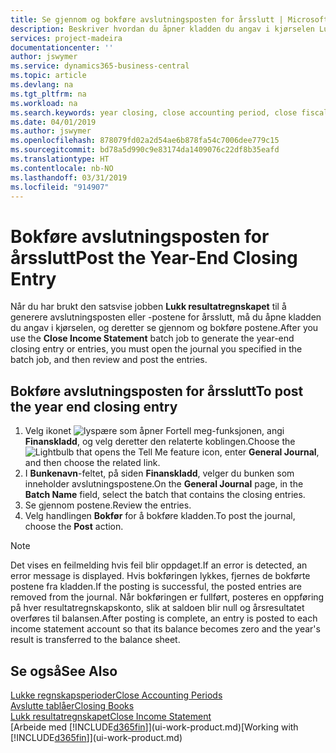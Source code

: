 ```yaml
---
title: Se gjennom og bokføre avslutningsposten for årsslutt | Microsoft-dokumentasjon
description: Beskriver hvordan du åpner kladden du angav i kjørselen Lukk resultatregnskapet, og deretter ser gjennom og bokfører avslutningsposten for årsslutt.
services: project-madeira
documentationcenter: ''
author: jswymer
ms.service: dynamics365-business-central
ms.topic: article
ms.devlang: na
ms.tgt_pltfrm: na
ms.workload: na
ms.search.keywords: year closing, close accounting period, close fiscal year, bank account detailed trial balance
ms.date: 04/01/2019
ms.author: jswymer
ms.openlocfilehash: 878079fd02a2d54ae6b878fa54c7006dee779c15
ms.sourcegitcommit: bd78a5d990c9e83174da1409076c22df8b35eafd
ms.translationtype: HT
ms.contentlocale: nb-NO
ms.lasthandoff: 03/31/2019
ms.locfileid: "914907"
---
```

# <a name="post-the-year-end-closing-entry"></a><span data-ttu-id="9505b-103">Bokføre avslutningsposten for årsslutt</span><span class="sxs-lookup"><span data-stu-id="9505b-103">Post the Year-End Closing Entry</span></span>
<span data-ttu-id="9505b-104">Når du har brukt den satsvise jobben **Lukk resultatregnskapet** til å generere avslutningsposten eller -postene for årsslutt, må du åpne kladden du angav i kjørselen, og deretter se gjennom og bokføre postene.</span><span class="sxs-lookup"><span data-stu-id="9505b-104">After you use the **Close Income Statement** batch job to generate the year-end closing entry or entries, you must open the journal you specified in the batch job, and then review and post the entries.</span></span>

## <a name="to-post-the-year-end-closing-entry"></a><span data-ttu-id="9505b-105">Bokføre avslutningsposten for årsslutt</span><span class="sxs-lookup"><span data-stu-id="9505b-105">To post the year end closing entry</span></span>
1. <span data-ttu-id="9505b-106">Velg ikonet ![lyspære som åpner Fortell meg-funksjonen](media/ui-search/search_small.png "Fortell hva du vil gjøre"), angi **Finanskladd**, og velg deretter den relaterte koblingen.</span><span class="sxs-lookup"><span data-stu-id="9505b-106">Choose the ![Lightbulb that opens the Tell Me feature](media/ui-search/search_small.png "Tell me what you want to do") icon, enter **General Journal**, and then choose the related link.</span></span>
2. <span data-ttu-id="9505b-107">I **Bunkenavn**-feltet, på siden **Finanskladd**, velger du bunken som inneholder avslutningspostene.</span><span class="sxs-lookup"><span data-stu-id="9505b-107">On the **General Journal** page, in the **Batch Name** field, select the batch that contains the closing entries.</span></span>
3. <span data-ttu-id="9505b-108">Se gjennom postene.</span><span class="sxs-lookup"><span data-stu-id="9505b-108">Review the entries.</span></span>
4. <span data-ttu-id="9505b-109">Velg handlingen **Bokfør** for å bokføre kladden.</span><span class="sxs-lookup"><span data-stu-id="9505b-109">To post the journal, choose the **Post** action.</span></span>

> [!NOTE]  
>   <span data-ttu-id="9505b-110">Det vises en feilmelding hvis feil blir oppdaget.</span><span class="sxs-lookup"><span data-stu-id="9505b-110">If an error is detected, an error message is displayed.</span></span> <span data-ttu-id="9505b-111">Hvis bokføringen lykkes, fjernes de bokførte postene fra kladden.</span><span class="sxs-lookup"><span data-stu-id="9505b-111">If the posting is successful, the posted entries are removed from the journal.</span></span> <span data-ttu-id="9505b-112">Når bokføringen er fullført, posteres en oppføring på hver resultatregnskapskonto, slik at saldoen blir null og årsresultatet overføres til balansen.</span><span class="sxs-lookup"><span data-stu-id="9505b-112">After posting is complete, an entry is posted to each income statement account so that its balance becomes zero and the year's result is transferred to the balance sheet.</span></span>

## <a name="see-also"></a><span data-ttu-id="9505b-113">Se også</span><span class="sxs-lookup"><span data-stu-id="9505b-113">See Also</span></span>
[<span data-ttu-id="9505b-114">Lukke regnskapsperioder</span><span class="sxs-lookup"><span data-stu-id="9505b-114">Close Accounting Periods</span></span>](year-close-account-periods.md)  
[<span data-ttu-id="9505b-115">Avslutte tablåer</span><span class="sxs-lookup"><span data-stu-id="9505b-115">Closing Books</span></span>](year-close-books.md)  
[<span data-ttu-id="9505b-116">Lukk resultatregnskapet</span><span class="sxs-lookup"><span data-stu-id="9505b-116">Close Income Statement</span></span>](year-close-income-statement.md)  
<span data-ttu-id="9505b-117">[Arbeide med [!INCLUDE[d365fin](includes/d365fin_md.md)]](ui-work-product.md)</span><span class="sxs-lookup"><span data-stu-id="9505b-117">[Working with [!INCLUDE[d365fin](includes/d365fin_md.md)]](ui-work-product.md)</span></span>
